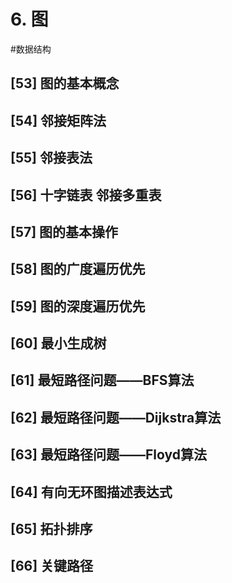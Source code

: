 # 6.  图
#数据结构 

## [53]     图的基本概念

## [54]     邻接矩阵法

## [55]     邻接表法

## [56]     十字链表 邻接多重表

## [57]     图的基本操作

## [58]     图的广度遍历优先

## [59]     图的深度遍历优先

## [60]     最小生成树

## [61]     最短路径问题——BFS算法

## [62]     最短路径问题——Dijkstra算法

## [63]     最短路径问题——Floyd算法

## [64]     有向无环图描述表达式

## [65]     拓扑排序

## [66]     关键路径



